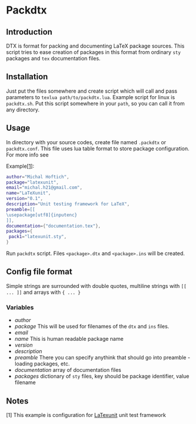 # Packdtx 
## Introduction

DTX is format for packing and documenting LaTeX package sources. This script tries to ease creation of 
packages in this format from ordinary `sty` packages and `tex` documentation files.  

## Installation

Just put the files somewhere and create script which will call and pass parameters to `texlua path/to/packdtx.lua`. Example script for linux is `packdtx.sh`. Put this script somewhere in your `path`, so you can call it from any directory.

## Usage

In directory with your source codes, create file named `.packdtx` or `packdtx.conf`. This file uses lua table format to store package configuration. For more info see

Example[[1]](#fn1):

```lua
author="Michal Hoftich",
package="latexunit",
email="michal.h21@gmail.com",
name="LaTeXunit",
version="0.1",
description="Unit testing framework for LaTeX",
preamble=[[
\usepackage[utf8]{inputenc}
]],
documentation={"documentation.tex"},
packages={
 pack1="latexunit.sty",
}
``` 

Run `packdtx` script. Files `<package>.dtx` and `<package>.ins` will be created.

## Config file format

Simple strings are surrounded with double quotes, multiline strings with `[[ ... ]]` and arrays with `{ ... }`

### Variables
- *author*
- *package*
    This will be used for filenames of the `dtx` and `ins` files.
- *email*
- *name*
    This is human readable package name
- *version*
- *description*
- *preamble*
    There you can specify anythink that should go into preamble - loading packages, etc.
- *documentation* array of documentation files
- *packages* dictionary of `sty` files, key should be package identifier, value filename


## Notes
<span id="fn1">[1]</span>
This example is configuration for [LaTexunit](https://github.com/michal-h21/latexunit) unit test framework

